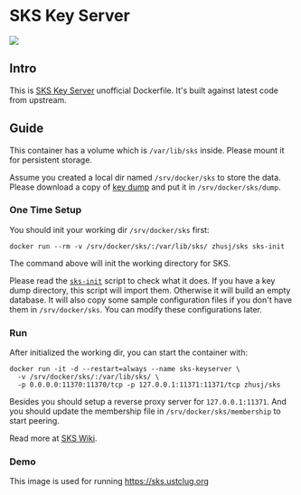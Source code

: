 # SKS Key Server

![](https://images.microbadger.com/badges/image/zhusj/sks.svg)

## Intro

This is [SKS Key Server](https://bitbucket.org/skskeyserver/sks-keyserver) unofficial Dockerfile.
It's built against latest code from upstream.

## Guide

This container has a volume which is `/var/lib/sks` inside. Please mount it for persistent storage.

Assume you created a local dir named `/srv/docker/sks` to store the data. Please download a copy of
[key dump](https://bitbucket.org/skskeyserver/sks-keyserver/wiki/KeydumpSources) and put it in
`/srv/docker/sks/dump`.

### One Time Setup

You should init your working dir `/srv/docker/sks` first:

```
docker run --rm -v /srv/docker/sks/:/var/lib/sks/ zhusj/sks sks-init
```

The command above will init the working directory for SKS.

Please read the [`sks-init`](https://github.com/zhsj/dockerfile/blob/master/sks/files/bin/sks-init)
script to check what it does. If you have a key dump directory, this script will import them. Otherwise
it will build an empty database. It will also copy some sample configuration files if you don't have
them in `/srv/docker/sks`. You can modify these configurations later.

### Run

After initialized the working dir, you can start the container with:

```
docker run -it -d --restart=always --name sks-keyserver \
  -v /srv/docker/sks/:/var/lib/sks/ \
  -p 0.0.0.0:11370:11370/tcp -p 127.0.0.1:11371:11371/tcp zhusj/sks
```

Besides you should setup a reverse proxy server for `127.0.0.1:11371`. And you should update
the membership file in `/srv/docker/sks/membership` to start peering.

Read more at [SKS Wiki](https://bitbucket.org/skskeyserver/sks-keyserver/wiki/Peering).

### Demo

This image is used for running <https://sks.ustclug.org>
